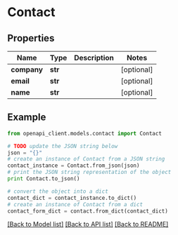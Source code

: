 # Contact


## Properties
Name | Type | Description | Notes
------------ | ------------- | ------------- | -------------
**company** | **str** |  | [optional] 
**email** | **str** |  | [optional] 
**name** | **str** |  | [optional] 

## Example

```python
from openapi_client.models.contact import Contact

# TODO update the JSON string below
json = "{}"
# create an instance of Contact from a JSON string
contact_instance = Contact.from_json(json)
# print the JSON string representation of the object
print Contact.to_json()

# convert the object into a dict
contact_dict = contact_instance.to_dict()
# create an instance of Contact from a dict
contact_form_dict = contact.from_dict(contact_dict)
```
[[Back to Model list]](../README.md#documentation-for-models) [[Back to API list]](../README.md#documentation-for-api-endpoints) [[Back to README]](../README.md)


